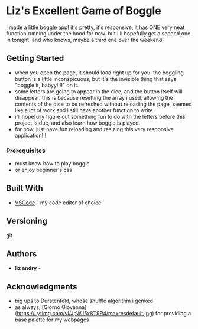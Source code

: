 # Liz's Excellent Game of Boggle

i made a little boggle app! it's pretty, it's responsive, it has ONE very neat function running under the hood for now. but i'll hopefully get a second one in tonight. and who knows, maybe a third one over the weekend!

## Getting Started

* when you open the page, it should load right up for you. the boggling button is a little inconspicuous, but it's the invisible thing that says "boggle it, babyy!!!!" on it.
* some letters are going to appear in the dice, and the button itself will disappear. this is because resetting the array i used, allowing the contents of the dice to be refreshed without reloading the page, seemed like a lot of work and i still have another function to write.
* i'll hopefully figure out something fun to do with the letters before this project is due, and also learn how boggle is played.
* for now, just have fun reloading and resizing this very responsive application!!!


### Prerequisites

* must know how to play boggle
* or enjoy beginner's css
 
 ## Built With

  * [VSCode](https://code.visualstudio.com/) - my code editor of choice


## Versioning

git

## Authors

* **liz andry** -



## Acknowledgments

* big ups to Durstenfeld, whose shuffle algorithm i genked
* as always, [Giorno Giovanna] (https://i.ytimg.com/vi/JpWJ5x8T9R4/maxresdefault.jpg) for providing a base palette for my webpages
